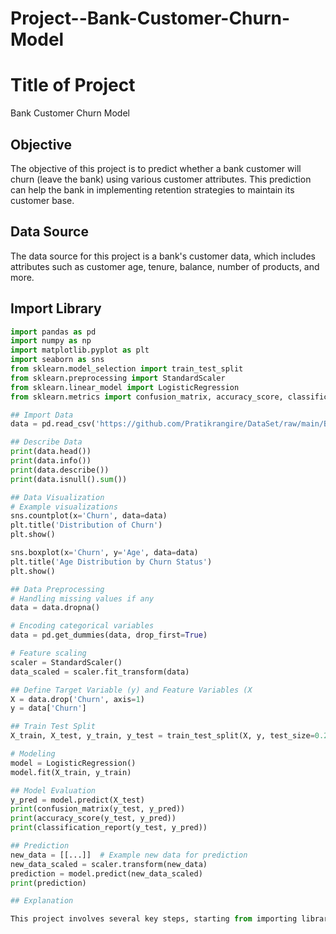 # Project--Bank-Customer-Churn-Model

# Title of Project
Bank Customer Churn Model

## Objective
The objective of this project is to predict whether a bank customer will churn (leave the bank) using various customer attributes. This prediction can help the bank in implementing retention strategies to maintain its customer base.

## Data Source
The data source for this project is a bank's customer data, which includes attributes such as customer age, tenure, balance, number of products, and more.

## Import Library
```python
import pandas as pd
import numpy as np
import matplotlib.pyplot as plt
import seaborn as sns
from sklearn.model_selection import train_test_split
from sklearn.preprocessing import StandardScaler
from sklearn.linear_model import LogisticRegression
from sklearn.metrics import confusion_matrix, accuracy_score, classification_report

## Import Data
data = pd.read_csv('https://github.com/Pratikrangire/DataSet/raw/main/Bank%20Churn%20Modelling.csv')

## Describe Data
print(data.head())
print(data.info())
print(data.describe())
print(data.isnull().sum())

## Data Visualization
# Example visualizations
sns.countplot(x='Churn', data=data)
plt.title('Distribution of Churn')
plt.show()

sns.boxplot(x='Churn', y='Age', data=data)
plt.title('Age Distribution by Churn Status')
plt.show()

## Data Preprocessing
# Handling missing values if any
data = data.dropna()

# Encoding categorical variables
data = pd.get_dummies(data, drop_first=True)

# Feature scaling
scaler = StandardScaler()
data_scaled = scaler.fit_transform(data)

## Define Target Variable (y) and Feature Variables (X
X = data.drop('Churn', axis=1)
y = data['Churn']

## Train Test Split
X_train, X_test, y_train, y_test = train_test_split(X, y, test_size=0.2, random_state=42)

# Modeling
model = LogisticRegression()
model.fit(X_train, y_train)

## Model Evaluation
y_pred = model.predict(X_test)
print(confusion_matrix(y_test, y_pred))
print(accuracy_score(y_test, y_pred))
print(classification_report(y_test, y_pred))

## Prediction
new_data = [[...]]  # Example new data for prediction
new_data_scaled = scaler.transform(new_data)
prediction = model.predict(new_data_scaled)
print(prediction)

## Explanation

This project involves several key steps, starting from importing libraries and data to data visualization, preprocessing, model training, and evaluation. Each step plays a crucial role in building an accurate predictive model. Visualizations help in understanding the data distribution and relationships between variables. Preprocessing ensures that the data is clean and suitable for modeling. The Logistic Regression model is used for its simplicity and effectiveness in binary classification tasks. Model evaluation metrics like accuracy, confusion matrix, and classification report help in assessing the model's performance.
